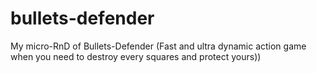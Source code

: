 # bullets-defender
My micro-RnD of Bullets-Defender (Fast and ultra dynamic action game when you need to destroy every squares and protect yours))
